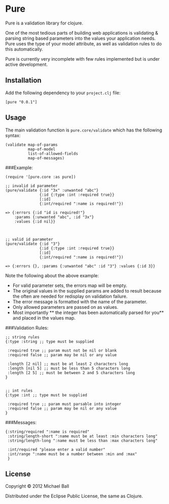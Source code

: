# Pure

Pure is a validation library for clojure. 

One of the most tedious parts of building web applications is validating & parsing string based parameters into the values your application needs. Pure uses the type of your model attribute, as well as validation rules to do this automatically.

Pure is currently very incomplete with few rules implemented but is under active development.




## Installation

Add the following dependency to your `project.clj` file:

    [pure "0.0.1"]



## Usage


The main validation function is `pure.core/validate` which has the following syntax:

    (validate map-of-params 
              map-of-model 
              list-of-allowed-fields 
              map-of-messages)



###Example:

    (require '[pure.core :as pure])

	;; invalid id parameter
	(pure/validate {:id "3x" :unwanted "abc"}
          		   {:id {:type :int :required true}}
          		   [:id]
          		   {:int/required ":name is required!"})
	
	=> {:errors {:id "id is required!"}
	    :params {:unwanted "abc", :id "3x"}
	    :values {:id nil}}



	;; valid id parameter
	(pure/validate {:id "3"}
          		   {:id {:type :int :required true}}
          		   [:id]
          		   {:int/required ":name is required!"})

	=> {:errors {}, :params {:unwanted "abc" :id "3"} :values {:id 3}}


Note the following about the above example:

 - For valid parameter sets, the errors map will be empty.
 - The original values in the supplied params are added to result because the often are needed for redisplay on validation failure.
 - The error message is formatted with the name of the parameter.
 - Only allowed parameters are passed on as values.
 - Most importantly ** the integer has been automatically parsed for you** and placed in the values map.



###Validation Rules:

    ;; string rules
	{:type :string ;; type must be supplied
	 
	 :required true ;; param must not be nil or blank
	 :required false ;; param may be nil or any value
	 
	 :length [2 nil] ;; must be at least 2 characters long
	 :length [nil 5] ;; must be less than 5 characters long
	 :length [2 5] ;; must be between 2 and 5 characters long  
	}


	;; int rules
	{:type :int ;; type must be supplied
	 
	 :required true ;; param must parsable into integer
	 :required false ;; param may be nil or any value
	}




###Messages:

	{:string/required ":name is required"
     :string/length-short ":name must be at least :min characters long"
     :string/length-long ":name must be less than :max characters long"
     
     :int/required "please enter a valid number"
     :int/range ":name must be a number between :min and :max"
     }



## License

Copyright © 2012 Michael Ball

Distributed under the Eclipse Public License, the same as Clojure.
